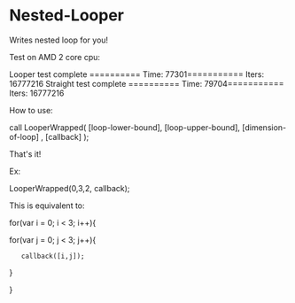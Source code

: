 Nested-Looper
=============

Writes nested loop for you!

Test on AMD 2 core cpu:

Looper test complete ========== Time: 77301=========== Iters: 16777216 
Straight test complete ========== Time: 79704=========== Iters: 16777216 

How to use:

call LooperWrapped( [loop-lower-bound], [loop-upper-bound], [dimension-of-loop] , [callback] );

That's it!

Ex:

LooperWrapped(0,3,2, callback);

This is equivalent to:

for(var i = 0; i < 3; i++){

   for(var j = 0; j < 3; j++){
   
       callback([i,j]);
  }


}
